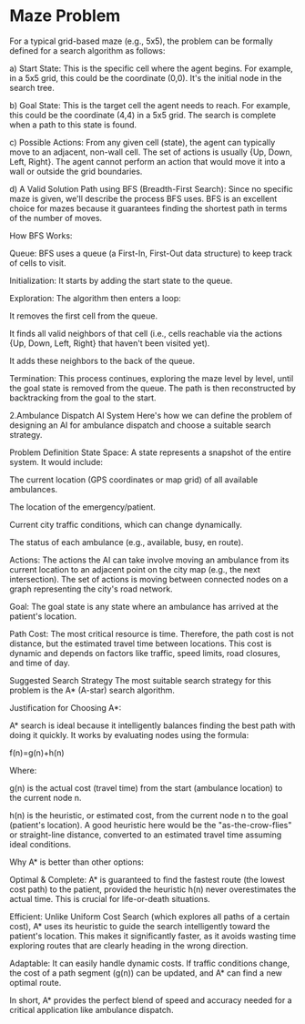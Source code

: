 # Maze Problem

For a typical grid-based maze (e.g., 5x5), the problem can be formally defined for a search algorithm as follows:

a) Start State: This is the specific cell where the agent begins. For example, in a 5x5 grid, this could be the coordinate (0,0). It's the initial node in the search tree.

b) Goal State: This is the target cell the agent needs to reach. For example, this could be the coordinate (4,4) in a 5x5 grid. The search is complete when a path to this state is found.

c) Possible Actions: From any given cell (state), the agent can typically move to an adjacent, non-wall cell. The set of actions is usually {Up, Down, Left, Right}. The agent cannot perform an action that would move it into a wall or outside the grid boundaries.

d) A Valid Solution Path using BFS (Breadth-First Search):
Since no specific maze is given, we'll describe the process BFS uses. BFS is an excellent choice for mazes because it guarantees finding the shortest path in terms of the number of moves.

How BFS Works:

Queue: BFS uses a queue (a First-In, First-Out data structure) to keep track of cells to visit.

Initialization: It starts by adding the start state to the queue.

Exploration: The algorithm then enters a loop:

It removes the first cell from the queue.

It finds all valid neighbors of that cell (i.e., cells reachable via the actions {Up, Down, Left, Right} that haven't been visited yet).

It adds these neighbors to the back of the queue.

Termination: This process continues, exploring the maze level by level, until the goal state is removed from the queue. The path is then reconstructed by backtracking from the goal to the start.

2.Ambulance Dispatch AI System
Here's how we can define the problem of designing an AI for ambulance dispatch and choose a suitable search strategy.

Problem Definition
State Space: A state represents a snapshot of the entire system. It would include:

The current location (GPS coordinates or map grid) of all available ambulances.

The location of the emergency/patient.

Current city traffic conditions, which can change dynamically.

The status of each ambulance (e.g., available, busy, en route).

Actions: The actions the AI can take involve moving an ambulance from its current location to an adjacent point on the city map (e.g., the next intersection). The set of actions is moving between connected nodes on a graph representing the city's road network.

Goal: The goal state is any state where an ambulance has arrived at the patient's location.

Path Cost: The most critical resource is time. Therefore, the path cost is not distance, but the estimated travel time between locations. This cost is dynamic and depends on factors like traffic, speed limits, road closures, and time of day.

Suggested Search Strategy
The most suitable search strategy for this problem is the A* (A-star) search algorithm.

Justification for Choosing A*:

A* search is ideal because it intelligently balances finding the best path with doing it quickly. It works by evaluating nodes using the formula:

f(n)=g(n)+h(n)

Where:

g(n) is the actual cost (travel time) from the start (ambulance location) to the current node n.

h(n) is the heuristic, or estimated cost, from the current node n to the goal (patient's location). A good heuristic here would be the "as-the-crow-flies" or straight-line distance, converted to an estimated travel time assuming ideal conditions.

Why A* is better than other options:

Optimal & Complete: A* is guaranteed to find the fastest route (the lowest cost path) to the patient, provided the heuristic h(n) never overestimates the actual time. This is crucial for life-or-death situations.

Efficient: Unlike Uniform Cost Search (which explores all paths of a certain cost), A* uses its heuristic to guide the search intelligently toward the patient's location. This makes it significantly faster, as it avoids wasting time exploring routes that are clearly heading in the wrong direction.

Adaptable: It can easily handle dynamic costs. If traffic conditions change, the cost of a path segment (g(n)) can be updated, and A* can find a new optimal route.

In short, A* provides the perfect blend of speed and accuracy needed for a critical application like ambulance dispatch.
